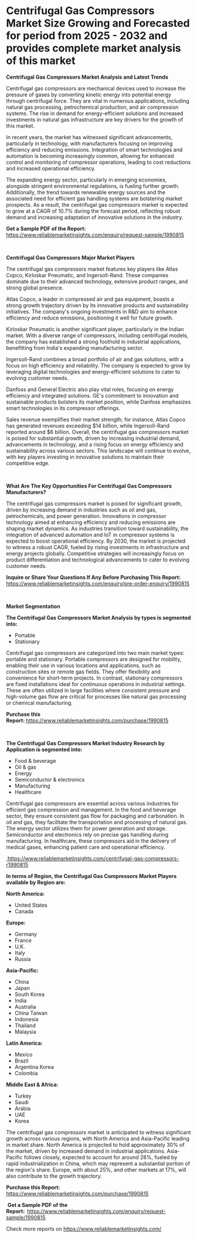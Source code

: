 <p><h1>Centrifugal Gas Compressors Market Size Growing and Forecasted for period from 2025 - 2032 and provides complete market analysis of this market</h1></p><p><strong>Centrifugal Gas Compressors Market Analysis and Latest Trends</strong></p>
<p><p>Centrifugal gas compressors are mechanical devices used to increase the pressure of gases by converting kinetic energy into potential energy through centrifugal force. They are vital in numerous applications, including natural gas processing, petrochemical production, and air compression systems. The rise in demand for energy-efficient solutions and increased investments in natural gas infrastructure are key drivers for the growth of this market.</p><p>In recent years, the market has witnessed significant advancements, particularly in technology, with manufacturers focusing on improving efficiency and reducing emissions. Integration of smart technologies and automation is becoming increasingly common, allowing for enhanced control and monitoring of compressor operations, leading to cost reductions and increased operational efficiency.</p><p>The expanding energy sector, particularly in emerging economies, alongside stringent environmental regulations, is fueling further growth. Additionally, the trend towards renewable energy sources and the associated need for efficient gas handling systems are bolstering market prospects. As a result, the centrifugal gas compressors market is expected to grow at a CAGR of 10.7% during the forecast period, reflecting robust demand and increasing adaptation of innovative solutions in the industry.</p></p>
<p><strong>Get a Sample PDF of the Report:&nbsp;</strong> <a href="https://www.reliablemarketinsights.com/enquiry/request-sample/1990815?utm_campaign=2345&utm_medium=2&utm_source=Github&utm_content=ia&utm_term=17022025&utm_id=centrifugal-gas-compressors">https://www.reliablemarketinsights.com/enquiry/request-sample/1990815</a></p>
<p>&nbsp;</p>
<p><strong>Centrifugal Gas Compressors Major Market Players</strong></p>
<p><p>The centrifugal gas compressors market features key players like Atlas Copco, Kirloskar Pneumatic, and Ingersoll-Rand. These companies dominate due to their advanced technology, extensive product ranges, and strong global presence. </p><p>Atlas Copco, a leader in compressed air and gas equipment, boasts a strong growth trajectory driven by its innovative products and sustainability initiatives. The company's ongoing investments in R&D aim to enhance efficiency and reduce emissions, positioning it well for future growth.</p><p>Kirloskar Pneumatic is another significant player, particularly in the Indian market. With a diverse range of compressors, including centrifugal models, the company has established a strong foothold in industrial applications, benefitting from India's expanding manufacturing sector.</p><p>Ingersoll-Rand combines a broad portfolio of air and gas solutions, with a focus on high efficiency and reliability. The company is expected to grow by leveraging digital technologies and energy-efficient solutions to cater to evolving customer needs.</p><p>Danfoss and General Electric also play vital roles, focusing on energy efficiency and integrated solutions. GE's commitment to innovation and sustainable products bolsters its market position, while Danfoss emphasizes smart technologies in its compressor offerings.</p><p>Sales revenue exemplifies their market strength; for instance, Atlas Copco has generated revenues exceeding $14 billion, while Ingersoll-Rand reported around $6 billion. Overall, the centrifugal gas compressors market is poised for substantial growth, driven by increasing industrial demand, advancements in technology, and a rising focus on energy efficiency and sustainability across various sectors. This landscape will continue to evolve, with key players investing in innovative solutions to maintain their competitive edge.</p></p>
<p>&nbsp;</p>
<p><strong>What Are The Key Opportunities For Centrifugal Gas Compressors Manufacturers?</strong></p>
<p><p>The centrifugal gas compressors market is poised for significant growth, driven by increasing demand in industries such as oil and gas, petrochemicals, and power generation. Innovations in compressor technology aimed at enhancing efficiency and reducing emissions are shaping market dynamics. As industries transition toward sustainability, the integration of advanced automation and IoT in compressor systems is expected to boost operational efficiency. By 2030, the market is projected to witness a robust CAGR, fueled by rising investments in infrastructure and energy projects globally. Competitive strategies will increasingly focus on product differentiation and technological advancements to cater to evolving customer needs.</p></p>
<p><strong>Inquire or Share Your Questions If Any Before Purchasing This Report:</strong> <a href="https://www.reliablemarketinsights.com/enquiry/pre-order-enquiry/1990815?utm_campaign=2345&utm_medium=2&utm_source=Github&utm_content=ia&utm_term=17022025&utm_id=centrifugal-gas-compressors">https://www.reliablemarketinsights.com/enquiry/pre-order-enquiry/1990815</a></p>
<p>&nbsp;</p>
<p><strong>Market Segmentation</strong></p>
<p><strong>The Centrifugal Gas Compressors Market Analysis by types is segmented into:</strong></p>
<p><ul><li>Portable</li><li>Stationary</li></ul></p>
<p><p>Centrifugal gas compressors are categorized into two main market types: portable and stationary. Portable compressors are designed for mobility, enabling their use in various locations and applications, such as construction sites or remote gas fields. They offer flexibility and convenience for short-term projects. In contrast, stationary compressors are fixed installations ideal for continuous operations in industrial settings. These are often utilized in large facilities where consistent pressure and high-volume gas flow are critical for processes like natural gas processing or chemical manufacturing.</p></p>
<p><strong>Purchase this Report:&nbsp;</strong><a href="https://www.reliablemarketinsights.com/purchase/1990815?utm_campaign=2345&utm_medium=2&utm_source=Github&utm_content=ia&utm_term=17022025&utm_id=centrifugal-gas-compressors">https://www.reliablemarketinsights.com/purchase/1990815</a></p>
<p>&nbsp;</p>
<p><strong>The Centrifugal Gas Compressors Market Industry Research by Application is segmented into:</strong></p>
<p><ul><li>Food & beverage</li><li>Oil & gas</li><li>Energy</li><li>Semiconductor & electronics</li><li>Manufacturing</li><li>Healthcare</li></ul></p>
<p><p>Centrifugal gas compressors are essential across various industries for efficient gas compression and management. In the food and beverage sector, they ensure consistent gas flow for packaging and carbonation. In oil and gas, they facilitate the transportation and processing of natural gas. The energy sector utilizes them for power generation and storage. Semiconductor and electronics rely on precise gas handling during manufacturing. In healthcare, these compressors aid in the delivery of medical gases, enhancing patient care and operational efficiency.</p></p>
<p><a href="https://www.reliablemarketinsights.com/centrifugal-gas-compressors-r1990815?utm_campaign=2345&utm_medium=2&utm_source=Github&utm_content=ia&utm_term=17022025&utm_id=centrifugal-gas-compressors">&nbsp;https://www.reliablemarketinsights.com/centrifugal-gas-compressors-r1990815</a></p>
<p><strong>In terms of Region, the Centrifugal Gas Compressors Market Players available by Region are:</strong></p>
<p>
    <p> <strong> North America: </strong>
        <ul>
            <li>United States</li>
            <li>Canada</li>
        </ul>
        </p> 
    <p> <strong> Europe: </strong>
        <ul>
            <li>Germany</li>
            <li>France</li>
            <li>U.K.</li>
            <li>Italy</li>
            <li>Russia</li>
        </ul>
        </p> 
    <p> <strong> Asia-Pacific: </strong>
        <ul>
            <li>China</li>
            <li>Japan</li>
            <li>South Korea</li>
            <li>India</li>
            <li>Australia</li>
            <li>China Taiwan</li>
            <li>Indonesia</li>
            <li>Thailand</li>
            <li>Malaysia</li>
        </ul>
        </p> 
    <p> <strong> Latin America: </strong>
        <ul>
            <li>Mexico</li>
            <li>Brazil</li>
            <li>Argentina Korea</li>
            <li>Colombia</li>
        </ul>
        </p> 
    <p> <strong> Middle East & Africa: </strong>
        <ul>
            <li>Turkey</li>
            <li>Saudi</li>
            <li>Arabia</li>
            <li>UAE</li>
            <li>Korea</li>
        </ul>
    </p>
    </p>
<p><p>The centrifugal gas compressors market is anticipated to witness significant growth across various regions, with North America and Asia-Pacific leading in market share. North America is projected to hold approximately 30% of the market, driven by increased demand in industrial applications. Asia-Pacific follows closely, expected to account for around 28%, fueled by rapid industrialization in China, which may represent a substantial portion of the region's share. Europe, with about 25%, and other markets at 17%, will also contribute to the growth trajectory.</p></p>
<p><strong>Purchase this Report: </strong><a href="https://www.reliablemarketinsights.com/purchase/1990815?utm_campaign=2345&utm_medium=2&utm_source=Github&utm_content=ia&utm_term=17022025&utm_id=centrifugal-gas-compressors">https://www.reliablemarketinsights.com/purchase/1990815</a></p>
<p>&nbsp;<strong>Get a Sample PDF of the Report:&nbsp;&nbsp;</strong><a href="https://www.reliablemarketinsights.com/enquiry/request-sample/1990815?utm_campaign=2345&utm_medium=2&utm_source=Github&utm_content=ia&utm_term=17022025&utm_id=centrifugal-gas-compressors">https://www.reliablemarketinsights.com/enquiry/request-sample/1990815</a></p>
<p><strong></strong></p>
<p>Check more reports on <a href="https://www.reliablemarketinsights.com/?utm_campaign=2345&utm_medium=2&utm_source=Github&utm_content=ia&utm_term=17022025&utm_id=centrifugal-gas-compressors">https://www.reliablemarketinsights.com/</a></p>